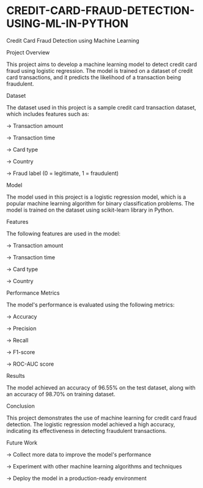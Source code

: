 # CREDIT-CARD-FRAUD-DETECTION-USING-ML-IN-PYTHON
Credit Card Fraud Detection using Machine Learning

Project Overview

This project aims to develop a machine learning model to detect credit card fraud using logistic regression. The model is trained on a dataset of credit card transactions, and it predicts the likelihood of a transaction being fraudulent.

Dataset

The dataset used in this project is a sample credit card transaction dataset, which includes features such as:

-> Transaction amount

-> Transaction time

-> Card type

-> Country

-> Fraud label (0 = legitimate, 1 = fraudulent)

Model

The model used in this project is a logistic regression model, which is a popular machine learning algorithm for binary classification problems. The model is trained on the dataset using scikit-learn library in Python.

Features

The following features are used in the model:

-> Transaction amount

-> Transaction time

-> Card type

-> Country

Performance Metrics

The model's performance is evaluated using the following metrics:

-> Accuracy

-> Precision

-> Recall

-> F1-score

-> ROC-AUC score

Results

The model achieved an accuracy of 96.55% on the test dataset, along with an accuracy of 98.70% on training dataset.

Conclusion

This project demonstrates the use of machine learning for credit card fraud detection. The logistic regression model achieved a high accuracy, indicating its effectiveness in detecting fraudulent transactions.

Future Work

-> Collect more data to improve the model's performance

-> Experiment with other machine learning algorithms and techniques

-> Deploy the model in a production-ready environment

